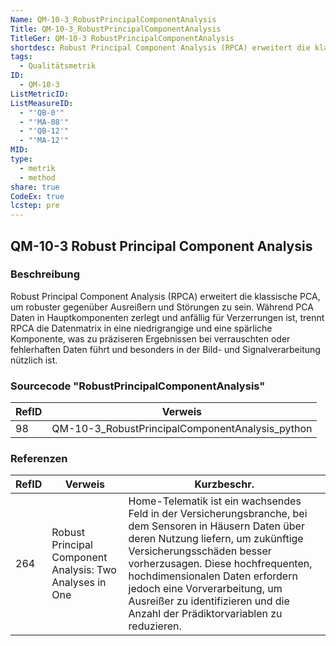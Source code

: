 ```yaml
---
Name: QM-10-3_RobustPrincipalComponentAnalysis
Title: QM-10-3_RobustPrincipalComponentAnalysis
TitleGer: QM-10-3 RobustPrincipalComponentAnalysis
shortdesc: Robust Principal Component Analysis (RPCA) erweitert die klassische PCA, um robuster gegenüber Ausreißern und Störungen zu sein.
tags:
  - Qualitätsmetrik
ID:
  - QM-10-3
ListMetricID: 
ListMeasureID:
  - "'QB-0'"
  - "'MA-08'"
  - "'QB-12'"
  - "'MA-12'"
MID: 
type:
  - metrik
  - method
share: true
CodeEx: true
lcstep: pre
---
```

## QM-10-3 Robust Principal Component Analysis

### Beschreibung
Robust Principal Component Analysis (RPCA) erweitert die klassische PCA, um robuster gegenüber Ausreißern und Störungen zu sein. Während PCA Daten in Hauptkomponenten zerlegt und anfällig für Verzerrungen ist, trennt RPCA die Datenmatrix in eine niedrigrangige und eine spärliche Komponente, was zu präziseren Ergebnissen bei verrauschten oder fehlerhaften Daten führt und besonders in der Bild- und Signalverarbeitung nützlich ist.


### Sourcecode "RobustPrincipalComponentAnalysis"
| RefID | Verweis                                         |
| ----- | ----------------------------------------------- |
| 98    | QM-10-3_RobustPrincipalComponentAnalysis_python |



### Referenzen
| RefID | Verweis                                                    | Kurzbeschr.                                                                                                                                                                                                                                                                                                                                                         |
| ----- | ---------------------------------------------------------- | ------------------------------------------------------------------------------------------------------------------------------------------------------------------------------------------------------------------------------------------------------------------------------------------------------------------------------------------------------------------- |
| 264   |  Robust Principal Component Analysis: Two Analyses in One  | Home-Telematik ist ein wachsendes Feld in der Versicherungsbranche, bei dem Sensoren in Häusern Daten über deren Nutzung liefern, um zukünftige Versicherungsschäden besser vorherzusagen. Diese hochfrequenten, hochdimensionalen Daten erfordern jedoch eine Vorverarbeitung, um Ausreißer zu identifizieren und die Anzahl der Prädiktorvariablen zu reduzieren. |
